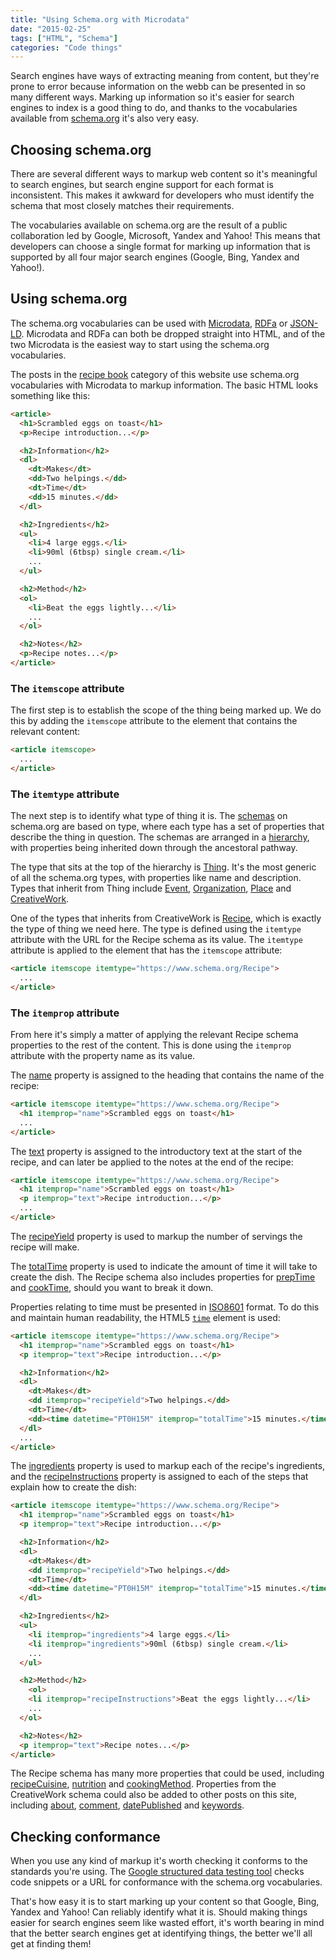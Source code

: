 ```yaml
---
title: "Using Schema.org with Microdata"
date: "2015-02-25"
tags: ["HTML", "Schema"]
categories: "Code things"
---
```


Search engines have ways of extracting meaning from content, but they're prone to error because information on the webb can be presented in so many different ways. Marking up information so it's easier for search engines to index is a good thing to do, and thanks to the vocabularies available from [schema.org](https://schema.org/) it's also very easy.

## Choosing schema.org

There are several different ways to markup web content so it's meaningful to search engines, but search engine support for each format is inconsistent. This makes it awkward for developers who must identify the schema that most closely matches their requirements.

The vocabularies available on schema.org are the result of a public collaboration led by Google, Microsoft, Yandex and Yahoo! This means that developers can choose a single format for marking up information that is supported by all four major search engines (Google, Bing, Yandex and Yahoo!).

## Using schema.org

The schema.org vocabularies can be used with [Microdata](https://en.wikipedia.org/wiki/Microdata_%28HTML%29), [RDFa](https://en.wikipedia.org/wiki/RDFa) or [JSON-LD](https://en.wikipedia.org/wiki/JSON-LD). Microdata and RDFa can both be dropped straight into HTML, and of the two Microdata is the easiest way to start using the schema.org vocabularies.

The posts in the [recipe book](/category/recipe-book/) category of this website use schema.org vocabularies with Microdata to markup information. The basic HTML looks something like this:

```html
<article>
  <h1>Scrambled eggs on toast</h1>
  <p>Recipe introduction...</p>

  <h2>Information</h2>
  <dl>
    <dt>Makes</dt>
    <dd>Two helpings.</dd>
    <dt>Time</dt>
    <dd>15 minutes.</dd>
  </dl>

  <h2>Ingredients</h2>
  <ul>
    <li>4 large eggs.</li>
    <li>90ml (6tbsp) single cream.</li>
    ...
  </ul>

  <h2>Method</h2>
  <ol>
    <li>Beat the eggs lightly...</li>
    ...
  </ol>

  <h2>Notes</h2>
  <p>Recipe notes...</p>
</article>
```

### The `itemscope` attribute

The first step is to establish the scope of the thing being marked up. We do this by adding the `itemscope` attribute to the element that contains the relevant content:

```html
<article itemscope>
  ...
</article>
```

### The `itemtype` attribute

The next step is to identify what type of thing it is. The [schemas](https://www.schema.org/docs/schemas.html) on schema.org are based on type, where each type has a set of properties that describe the thing in question. The schemas are arranged in a [hierarchy](https://www.schema.org/docs/full.html), with properties being inherited down through the ancestoral pathway.

The type that sits at the top of the hierarchy is [Thing](https://www.schema.org/Thing). It's the most generic of all the schema.org types, with properties like name and description. Types that inherit from Thing include [Event](https://www.schema.org/Event), [Organization](https://www.schema.org/Organization), [Place](https://www.schema.org/Place) and [CreativeWork](https://www.schema.org/CreativeWork).

One of the types that inherits from CreativeWork is [Recipe](https://www.schema.org/Recipe), which is exactly the type of thing we need here. The type is defined using the `itemtype` attribute with the URL for the Recipe schema as its value. The `itemtype` attribute is applied to the element that has the `itemscope` attribute:

```html
<article itemscope itemtype="https://www.schema.org/Recipe">
  ...
</article>
```

### The `itemprop` attribute

From here it's simply a matter of applying the relevant Recipe schema properties to the rest of the content. This is done using the `itemprop` attribute with the property name as its value.

The [name](https://www.schema.org/name) property is assigned to the heading that contains the name of the recipe:

```html
<article itemscope itemtype="https://www.schema.org/Recipe">
  <h1 itemprop="name">Scrambled eggs on toast</h1>
  ...
</article>
```

The [text](https://www.schema.org/Text) property is assigned to the introductory text at the start of the recipe, and can later be applied to the notes at the end of the recipe:

```html
<article itemscope itemtype="https://www.schema.org/Recipe">
  <h1 itemprop="name">Scrambled eggs on toast</h1>
  <p itemprop="text">Recipe introduction...</p>
  ...
</article>
```

The [recipeYield](https://www.schema.org/recipeYield) property is used to markup the number of servings the recipe will make.

The [totalTime](https://www.schema.org/totalTime) property is used to indicate the amount of time it will take to create the dish. The Recipe schema also includes properties for [prepTime](https://www.schema.org/prepTime) and [cookTime](https://www.schema.org/cookTime), should you want to break it down.

Properties relating to time must be presented in [ISO8601](https://en.wikipedia.org/wiki/ISO_8601) format. To do this and maintain human readability, the HTML5 [`time`](https://www.w3.org/TR/html/text-level-semantics.html#the-time-element) element is used:

```html
<article itemscope itemtype="https://www.schema.org/Recipe">
  <h1 itemprop="name">Scrambled eggs on toast</h1>
  <p itemprop="text">Recipe introduction...</p>

  <h2>Information</h2>
  <dl>
    <dt>Makes</dt>
    <dd itemprop="recipeYield">Two helpings.</dd>
    <dt>Time</dt>
    <dd><time datetime="PT0H15M" itemprop="totalTime">15 minutes.</time></dd>
  </dl>
  ...
</article>
```

The [ingredients](https://www.schema.org/ingredients) property is used to markup each of the recipe's ingredients, and the [recipeInstructions](https://www.schema.org/recipeInstructions) property is assigned to each of the steps that explain how to create the dish:

```html
<article itemscope itemtype="https://www.schema.org/Recipe">
  <h1 itemprop="name">Scrambled eggs on toast</h1>
  <p itemprop="text">Recipe introduction...</p>

  <h2>Information</h2>
  <dl>
    <dt>Makes</dt>
    <dd itemprop="recipeYield">Two helpings.</dd>
    <dt>Time</dt>
    <dd><time datetime="PT0H15M" itemprop="totalTime">15 minutes.</time></dd>
  </dl>

  <h2>Ingredients</h2>
  <ul>
    <li itemprop="ingredients">4 large eggs.</li>
    <li itemprop="ingredients">90ml (6tbsp) single cream.</li>
    ...
  </ul>

  <h2>Method</h2>
    <ol>
    <li itemprop="recipeInstructions">Beat the eggs lightly...</li>
    ...
  </ol>

  <h2>Notes</h2>
  <p itemprop="text">Recipe notes...</p>
</article>
```

The Recipe schema has many more properties that could be used, including [recipeCuisine](https://www.schema.org/recipeCuisine), [nutrition](https://www.schema.org/nutrition) and [cookingMethod](https://www.schema.org/cookingMethod). Properties from the CreativeWork schema could also be added to other posts on this site, including [about](https://www.schema.org/about), [comment](https://www.schema.org/comment), [datePublished](https://www.schema.org/datePublished) and [keywords](https://www.schema.org/keywords).

## Checking conformance

When you use any kind of markup it's worth checking it conforms to the standards you're using. The [Google structured data testing tool](https://developers.google.com/structured-data/testing-tool/) checks code snippets or a URL for conformance with the schema.org vocabularies.

That's how easy it is to start marking up your content so that Google, Bing, Yandex and Yahoo! Can reliably identify what it is. Should making things easier for search engines seem like wasted effort, it's worth bearing in mind that the better search engines get at identifying things, the better we'll all get at finding them!
